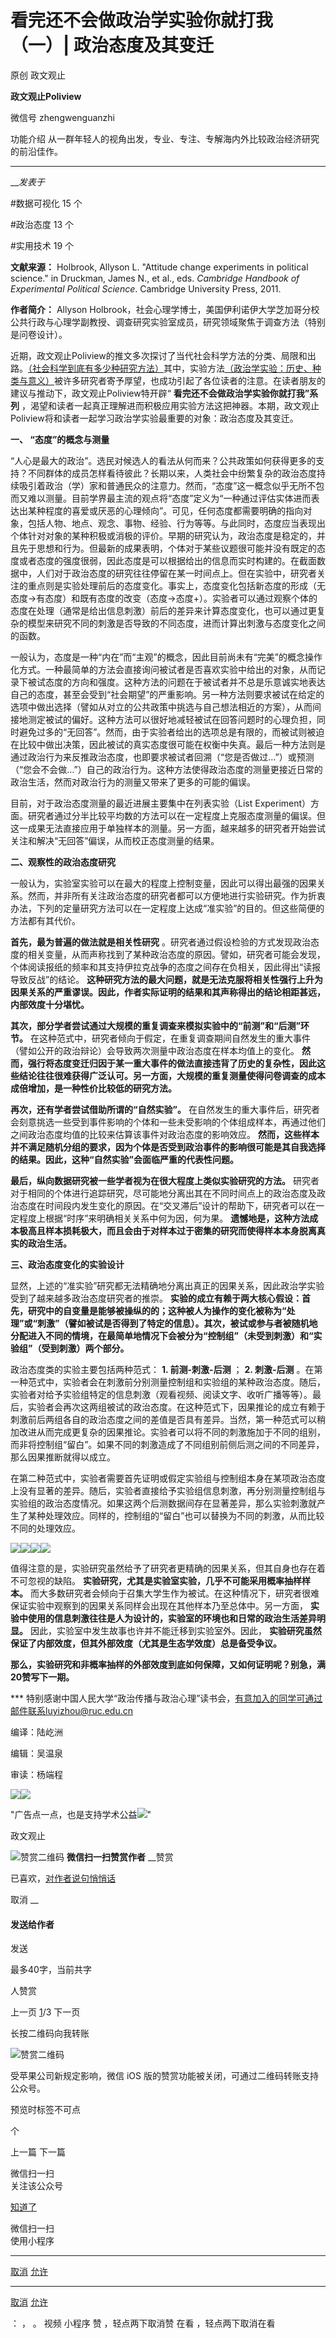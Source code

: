 

#  看完还不会做政治学实验你就打我（一）| 政治态度及其变迁

原创 政文观止 

**政文观止Poliview** 

微信号 zhengwenguanzhi

功能介绍 从一群年轻人的视角出发，专业、专注、专解海内外比较政治经济研究的前沿佳作。

____

___发表于_


#数据可视化 15 个

#政治态度 13 个

#实用技术 19 个

**文献来源：** Holbrook, Allyson L. "Attitude change experiments in political
science." in Druckman, James N., et al., eds. _Cambridge Handbook of
Experimental Political Science_. Cambridge University Press, 2011.

  

 **作者简介：** Allyson
Holbrook，社会心理学博士，美国伊利诺伊大学芝加哥分校公共行政与心理学副教授、调查研究实验室成员，研究领域聚焦于调查方法（特别是问卷设计）。

  

  

近期，政文观止Poliview的推文多次探讨了当代社会科学方法的分类、局限和出路。[（社会科学到底有多少种研究方法）](http://mp.weixin.qq.com/s?__biz=MzI5ODY0MTQ1OA==&mid=2247484809&idx=1&sn=228af3bad8a707571fb73978e893da94&chksm=eca3f4d4dbd47dc2f3fb3c94acf1057ee57e640c0d1ed1da51740921a5222535d8e904e4b612&scene=21#wechat_redirect)其中，实验方法[（政治学实验：历史、种类与意义）](http://mp.weixin.qq.com/s?__biz=MzI5ODY0MTQ1OA==&mid=2247484764&idx=1&sn=279895508c9c78d19db61ca21e5f738e&chksm=eca3f401dbd47d17bb27a99f23225a0240a699d6eacd49282d9a9c52a54e1667c45e29504223&scene=21#wechat_redirect)被许多研究者寄予厚望，也成功引起了各位读者的注意。在读者朋友的建议与推动下，政文观止Poliview特开辟“
**看完还不会做政治学实验你就打我”系列**
，渴望和读者一起真正理解进而积极应用实验方法这把神器。本期，政文观止Poliview将和读者一起学习政治学实验最重要的对象：政治态度及其变迁。

  

 **一、 “态度”的概念与测量**

  

“人心是最大的政治”。选民对候选人的看法从何而来？公共政策如何获得更多的支持？不同群体的成员怎样看待彼此？长期以来，人类社会中纷繁复杂的政治态度持续吸引着政治（学）家和普通民众的注意力。然而，“态度”这一概念似乎无所不包而又难以测量。目前学界最主流的观点将“态度”定义为“一种通过评估实体进而表达出某种程度的喜爱或厌恶的心理倾向”。可见，任何态度都需要明确的指向对象，包括人物、地点、观念、事物、经验、行为等等。与此同时，态度应当表现出个体针对对象的某种积极或消极的评价。早期的研究认为，政治态度是稳定的，并且先于思想和行为。但最新的成果表明，个体对于某些议题很可能并没有既定的态度或者态度的强度很弱，因此态度是可以根据给出的信息而实时构建的。在截面数据中，人们对于政治态度的研究往往停留在某一时间点上。但在实验中，研究者关注的重点则是实验处理前后的态度变化。事实上，态度变化包括新态度的形成（无态度→有态度）和既有态度的改变（态度→态度+）。实验者可以通过观察个体的态度在处理（通常是给出信息刺激）前后的差异来计算态度变化，也可以通过更复杂的模型来研究不同的刺激是否导致的不同态度，进而计算出刺激与态度变化之间的函数。

一般认为，态度是一种“内在”而“主观”的概念，因此目前尚未有“完美”的概念操作化方式。一种最简单的方法会直接询问被试者是否喜欢实验中给出的对象，从而记录下被试态度的方向和强度。这种方法的问题在于被试者并不总是乐意诚实地表达自己的态度，甚至会受到“社会期望”的严重影响。另一种方法则要求被试在给定的选项中做出选择（譬如从对立的公共政策中挑选与自己想法相近的方案），从而间接地测定被试的偏好。这种方法可以很好地减轻被试在回答问题时的心理负担，同时避免过多的“无回答”。然而，由于实验者给出的选项总是有限的，而被试则被迫在比较中做出决策，因此被试的真实态度很可能在权衡中失真。最后一种方法则是通过政治行为来反推政治态度，也即要求被试者回溯（“您是否做过…”）或预测（“您会不会做…”）自己的政治行为。这种方法使得政治态度的测量更接近日常的政治生活，然而对政治行为的测量又带来了更多的可能的偏误。

目前，对于政治态度测量的最近进展主要集中在列表实验（List
Experiment）方面。研究者通过分半比较平均数的方法可以在一定程度上克服态度测量的偏误。但这一成果无法直接应用于单独样本的测量。另一方面，越来越多的研究者开始尝试关注和解决“无回答”偏误，从而校正态度测量的结果。

**二、观察性的政治态度研究**

  

一般认为，实验室实验可以在最大的程度上控制变量，因此可以得出最强的因果关系。然而，并非所有关注政治态度的研究者都可以方便地进行实验研究。作为折衷办法，下列的定量研究方法可以在一定程度上达成“准实验”的目的。但这些简便的方法都有其代价。  

**首先，最为普遍的做法就是相关性研究**
。研究者通过假设检验的方式发现政治态度的相关变量，从而声称找到了某种政治态度的原因。譬如，研究者可能会发现，个体阅读报纸的频率和其支持伊拉克战争的态度之间存在负相关，因此得出“读报导致反战”的结论。
**这种研究方法的最大问题，就是无法克服将相关性强行上升为因果关系的严重谬误。因此，作者实际证明的结果和其声称得出的结论相距甚远，内部效度十分堪忧。**

**其次，部分学者尝试通过大规模的重复调查来模拟实验中的“前测”和“后测”环节。**
在这种范式中，研究者倾向于假定，在重复调查期间自然发生的重大事件（譬如公开的政治辩论）会导致两次测量中政治态度在样本均值上的变化。
**然而，强行将态度变迁归因于某一重大事件的做法直接违背了历史的复杂性，因此这些结论往往很难获得广泛认可。另一方面，大规模的重复测量使得问卷调查的成本成倍增加，是一种性价比较低的研究方法。**

**再次，还有学者尝试借助所谓的“自然实验”。**
在自然发生的重大事件后，研究者会刻意挑选一些受到事件影响的个体和一些未受影响的个体组成样本，再通过他们之间政治态度均值的比较来估算该事件对政治态度的影响效应。
**然而，这些样本并不满足随机分组的要求，因为个体是否受到政治事件的影响很可能是其自我选择的结果。因此，这种“自然实验”会面临严重的代表性问题。**

**最后，纵向数据研究被一些学者视为在很大程度上类似实验研究的方法。**
研究者对于相同的个体进行追踪研究，尽可能地分离出其在不同时间点上的政治态度及政治态度在时间段内发生变化的原因。在“交叉滞后”设计的帮助下，研究者可以在一定程度上根据“时序”来明确相关关系中何为因，何为果。
**遗憾地是，这种方法成本极高且样本损耗极大，而且会由于对样本过于密集的研究而使得样本本身脱离真实的政治生活。**

**三、政治态度变化的实验设计**

  

显然，上述的“准实验”研究都无法精确地分离出真正的因果关系，因此政治学实验受到了越来越多政治态度研究者的推崇。
**实验的成立有赖于两大核心假设：首先，研究中的自变量是能够被操纵的的；这种被人为操作的变化被称为“处理”或“刺激”（譬如被试是否得到了特定的信息）。其次，被试或参与者被随机地分配进入不同的情境，在最简单地情况下会被分为“控制组”（未受到刺激）和“实验组”（受到刺激）两个部分。**

政治态度类的实验主要包括两种范式： **1\. 前测-刺激-后测** ； **2\. 刺激-后测**
。在第一种范式中，实验者会在刺激前分别测量控制组和实验组的某种政治态度。随后，实验者对给予实验组特定的信息刺激（观看视频、阅读文字、收听广播等等）。最后，实验者会再次这两组被试的政治态度。在这种范式下，因果推论的成立有赖于刺激前后两组各自的政治态度之间的差值是否具有差异。当然，第一种范式可以稍加改进从而完成更复杂的因果推论。实验者可以将不同的刺激施加于不同的组别，而非将控制组“留白”。如果不同的刺激造成了不同组别前侧后测之间的不同差异，那么因果推断就得以成立。

在第二种范式中，实验者需要首先证明或假定实验组与控制组本身在某项政治态度上没有显著的差异。随后，实验者直接给予实验组信息刺激，再分别测量控制组与实验组的政治态度情况。如果这两个后测数据间存在显著差异，那么实验刺激就产生了某种处理效应。同样的，控制组的“留白”也可以替换为不同的刺激，从而比较不同的处理效应。

  

![](/images/516/2.png)![](/images/516/3.png)![](/images/516/4.png)![](/images/516/5.png)

  

值得注意的是，实验研究虽然给予了研究者更精确的因果关系，但其自身也存在着不可忽视的缺陷。 **实验研究，尤其是实验室实验，几乎不可能采用概率抽样样本。**
而大多数研究者会倾向于召集大学生作为被试。在这种情况下，研究者很难保证实验中观察到的因果关系同样会出现在其他样本乃至总体中。另一方面，
**实验中使用的信息刺激往往是人为设计的，实验室的环境也和日常的政治生活差异明显。** 因此，实验室中发生故事也许并不能迁移到实验室外。因此，
**实验研究虽然保证了内部效度，但其外部效度（尤其是生态学效度）总是备受争议。**  

  

 **那么，实验研究和非概率抽样的外部效度到底如何保障，又如何证明呢？别急，满20赞写下一期。**

  

*** 特别感谢中国人民大学“政治传播与政治心理”读书会，有意加入的同学可通过邮件联系luyizhou@ruc.edu.cn

  

编译：陆屹洲

编辑：吴温泉

审读：杨端程

![](/images/516/6.jpeg)![](/images/516/7.jpeg)

"广告点一点，也是支持学术公益![](/images/516/8.png)"



政文观止

![赞赏二维码]() **微信扫一扫赞赏作者** __赞赏

已喜欢，[对作者说句悄悄话](javascript:;)

取消 __

#### 发送给作者

发送

最多40字，当前共字

[](javascript:;) 人赞赏

上一页 [1](javascript:;)/3 下一页

长按二维码向我转账

![赞赏二维码]()

受苹果公司新规定影响，微信 iOS 版的赞赏功能被关闭，可通过二维码转账支持公众号。

预览时标签不可点



个

上一篇 下一篇



微信扫一扫  
关注该公众号

[知道了](javascript:;)

 微信扫一扫  
使用小程序

****

[取消](javascript:void\(0\);) [允许](javascript:void\(0\);)

****

[取消](javascript:void\(0\);) [允许](javascript:void\(0\);)

： ， 。 视频 小程序 赞 ，轻点两下取消赞 在看 ，轻点两下取消在看

